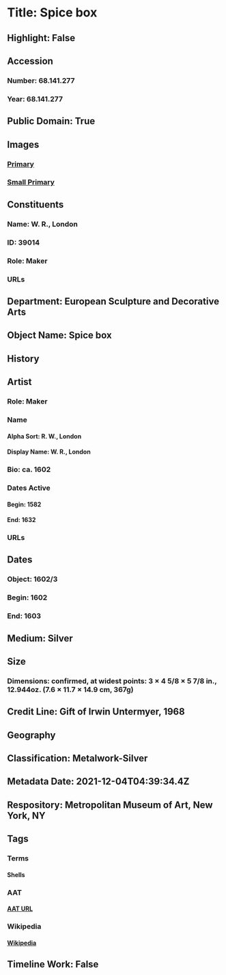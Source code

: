 # Title: Spice box
## Highlight: False
## Accession
### Number: 68.141.277
### Year: 68.141.277
## Public Domain: True
## Images
### [Primary](https://images.metmuseum.org/CRDImages/es/original/68.141.277.jpg)
### [Small Primary](https://images.metmuseum.org/CRDImages/es/web-large/68.141.277.jpg)
## Constituents
### Name: W. R., London
### ID: 39014
### Role: Maker
### URLs
## Department: European Sculpture and Decorative Arts
## Object Name: Spice box
## History
## Artist
### Role: Maker
### Name
#### Alpha Sort: R. W., London
#### Display Name: W. R., London
### Bio: ca. 1602
### Dates Active
#### Begin: 1582
#### End: 1632
### URLs
## Dates
### Object: 1602/3
### Begin: 1602
### End: 1603
## Medium: Silver
## Size
### Dimensions: confirmed, at widest points: 3 × 4 5/8 × 5 7/8 in., 12.944oz. (7.6 × 11.7 × 14.9 cm, 367g)
## Credit Line: Gift of Irwin Untermyer, 1968
## Geography
## Classification: Metalwork-Silver
## Metadata Date: 2021-12-04T04:39:34.4Z
## Respository: Metropolitan Museum of Art, New York, NY
## Tags
### Terms
#### Shells
### AAT
#### [AAT URL](http://vocab.getty.edu/page/aat/300011829)
### Wikipedia
#### [Wikipedia]()
## Timeline Work: False